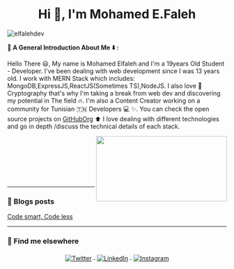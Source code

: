 <h1 align="center">Hi 👋, I'm Mohamed E.Faleh</h1> 
<p align="left"> <img src="https://komarev.com/ghpvc/?username=elfalehdev&label=Profile%20views&color=0e75b6&style=flat" alt="elfalehdev" /> </p>
<p> <b> 🔵 A General Introduction About Me ⬇️ : </b></p> 
<p align="left">Hello There 😃, My name is Mohamed Elfaleh and I'm a 19years Old Student - Developer. I've been dealing with web development since I was 13 years old. I work with MERN Stack which includes: MongoDB,ExpressJS,ReactJS(Sometimes TS),NodeJS. I also love 💖 Cryptography that's why I'm taking a break from web dev and discovering my potential in The field 🔥. I'm also a Content Creator working on a community for Tunisian 🇹🇳 Developers 💻 ✨. You can check the open source projects on <a href="https://www.github.com/tunpl/" target="_blank">GitHubOrg</a> ⬆️ I love dealing with different technologies and go in depth /discuss the technical details of each stack.  </p> 
  
<img align="right" src="https://i.pinimg.com/originals/17/56/d5/1756d52453b23ee778a7083b3469db2b.png" width="300" height="150">
<br> <br> <br> <br/> <br /> <br />
<hr>

### 📝 Blogs posts
<!-- BLOG-POST-LIST:START -->
<a href="https://elfalehdev.github.io/content/programming/articles/codesmartcodeless/index.html" target="_blank"> Code smart, Code less </a>
<!-- BLOG-POST-LIST:END -->

---
### 📢 Find me elsewhere
<p align="center">
  <a href="https://twitter.com/elfalehdev">
    <img src="https://raw.githubusercontent.com/MikeCodesDotNET/MikeCodesDotNET/a8abbf37441f3253f74ea255a47f289208d7568c/Resources/twitter.svg" alt="Twitter" style="vertical-align:top; margin:4px">
  </a>  

  <a href="https://www.linkedin.com/in/elfalehdev/">
    <img src="https://raw.githubusercontent.com/MikeCodesDotNET/MikeCodesDotNET/a8abbf37441f3253f74ea255a47f289208d7568c/Resources/linkedIn.svg" alt="LinkedIn" style="vertical-align:top; margin:4px">
  </a>

  <a href="https://www.instagram.com/elfalehdev/" targe="_blank">
    <img src="https://raw.githubusercontent.com/MikeCodesDotNET/MikeCodesDotNET/a8abbf37441f3253f74ea255a47f289208d7568c/Resources/instagram.svg" alt="Instagram" style="vertical-align:top; margin:4px">
  </a>




